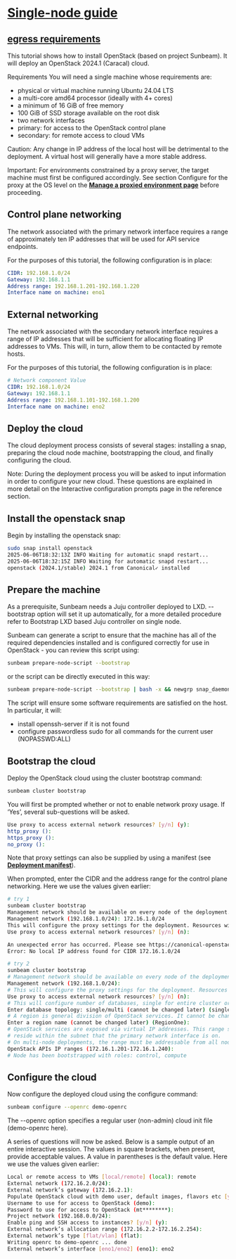 # **[Single-node guide](https://canonical.com/microstack/docs/single-node-guided)**

## **[egress requirements](https://discourse.ubuntu.com/t/manage-a-proxied-environment/43946)**

This tutorial shows how to install OpenStack (based on project Sunbeam). It will deploy an OpenStack 2024.1 (Caracal) cloud.

Requirements
You will need a single machine whose requirements are:

- physical or virtual machine running Ubuntu 24.04 LTS
- a multi-core amd64 processor (ideally with 4+ cores)
- a minimum of 16 GiB of free memory
- 100 GiB of SSD storage available on the root disk
- two network interfaces
- primary: for access to the OpenStack control plane
- secondary: for remote access to cloud VMs

Caution: Any change in IP address of the local host will be detrimental to the deployment. A virtual host will generally have a more stable address.

Important: For environments constrained by a proxy server, the target machine must first be configured accordingly. See section Configure for the proxy at the OS level on the **[Manage a proxied environment page](https://canonical.com/microstack/docs/proxied-environment)** before proceeding.

## Control plane networking

The network associated with the primary network interface requires a range of approximately ten IP addresses that will be used for API service endpoints.

For the purposes of this tutorial, the following configuration is in place:

```yaml
CIDR: 192.168.1.0/24
Gateway: 192.168.1.1
Address range: 192.168.1.201-192.168.1.220
Interface name on machine: eno1
```

## External networking

The network associated with the secondary network interface requires a range of IP addresses that will be sufficient for allocating floating IP addresses to VMs. This will, in turn, allow them to be contacted by remote hosts.

For the purposes of this tutorial, the following configuration is in place:

```yaml
# Network component Value
CIDR: 192.168.1.0/24
Gateway: 192.168.1.1
Address range: 192.168.1.101-192.168.1.200
Interface name on machine: eno2
```

## Deploy the cloud

The cloud deployment process consists of several stages: installing a snap, preparing the cloud node machine, bootstrapping the cloud, and finally configuring the cloud.

Note: During the deployment process you will be asked to input information in order to configure your new cloud. These questions are explained in more detail on the Interactive configuration prompts page in the reference section.

## Install the openstack snap

Begin by installing the openstack snap:

```bash
sudo snap install openstack
2025-06-06T18:32:13Z INFO Waiting for automatic snapd restart...
2025-06-06T18:32:15Z INFO Waiting for automatic snapd restart...
openstack (2024.1/stable) 2024.1 from Canonical✓ installed
```

## Prepare the machine

As a prerequisite, Sunbeam needs a Juju controller deployed to LXD. --bootstrap option will set it up automatically, for a more detailed procedure refer to Bootstrap LXD based Juju controller on single node.

Sunbeam can generate a script to ensure that the machine has all of the required dependencies installed and is configured correctly for use in OpenStack - you can review this script using:

```bash
sunbeam prepare-node-script --bootstrap
```

or the script can be directly executed in this way:

```bash
sunbeam prepare-node-script --bootstrap | bash -x && newgrp snap_daemon
```

The script will ensure some software requirements are satisfied on the host. In particular, it will:

- install openssh-server if it is not found
- configure passwordless sudo for all commands for the current user (NOPASSWD:ALL)

## Bootstrap the cloud

Deploy the OpenStack cloud using the cluster bootstrap command:

```bash
sunbeam cluster bootstrap
```

You will first be prompted whether or not to enable network proxy usage. If ‘Yes’, several sub-questions will be asked.

```bash
Use proxy to access external network resources? [y/n] (y):
http_proxy ():
https_proxy ():
no_proxy ():
```

Note that proxy settings can also be supplied by using a manifest (see **[Deployment manifest](https://canonical.com/microstack/docs/manifest)**).

When prompted, enter the CIDR and the address range for the control plane networking. Here we use the values given earlier:

```bash
# try 1
sunbeam cluster bootstrap
Management network should be available on every node of the deployment. It is used for communication between the nodes of the deployment. Requires CIDR format, can be a comma-separated list.
Management network (192.168.1.0/24): 172.16.1.0/24
This will configure the proxy settings for the deployment. Resources will be fetched from the internet via the proxy.
Use proxy to access external network resources? [y/n] (n): 

An unexpected error has occurred. Please see https://canonical-openstack.readthedocs-hosted.com/en/latest/how-to/troubleshooting/inspecting-the-cluster/ for troubleshooting information.
Error: No local IP address found for CIDR 172.16.1.0/24

# try 2
sunbeam cluster bootstrap
# Management network should be available on every node of the deployment. It is used for communication between the nodes of the deployment. Requires CIDR format, can be a comma-separated list.
Management network (192.168.1.0/24): 
# This will configure the proxy settings for the deployment. Resources will be fetched from the internet via the proxy.
Use proxy to access external network resources? [y/n] (n): 
# This will configure number of databases, single for entire cluster or multiple databases with one per openstack service.
Enter database topology: single/multi (cannot be changed later) (single): 
# A region is general division of OpenStack services. It cannot be changed once set.
Enter a region name (cannot be changed later) (RegionOne): 
# OpenStack services are exposed via virtual IP addresses. This range should contain at least ten addresses and must not overlap with external network CIDR. To access APIs from a remote host, the range must
# reside within the subnet that the primary network interface is on.
# On multi-node deployments, the range must be addressable from all nodes in the deployment.
OpenStack APIs IP ranges (172.16.1.201-172.16.1.240): 
# Node has been bootstrapped with roles: control, compute

```

## Configure the cloud

Now configure the deployed cloud using the configure command:

```bash
sunbeam configure --openrc demo-openrc
```

The --openrc option specifies a regular user (non-admin) cloud init file (demo-openrc here).

A series of questions will now be asked. Below is a sample output of an entire interactive session. The values in square brackets, when present, provide acceptable values. A value in parentheses is the default value. Here we use the values given earlier:

```bash
Local or remote access to VMs [local/remote] (local): remote
External network (172.16.2.0/24):
External network’s gateway (172.16.2.1):
Populate OpenStack cloud with demo user, default images, flavors etc [y/n] (y):
Username to use for access to OpenStack (demo):
Password to use for access to OpenStack (mt********):
Project network (192.168.0.0/24):
Enable ping and SSH access to instances? [y/n] (y):
External network’s allocation range (172.16.2.2-172.16.2.254):
External network’s type [flat/vlan] (flat):
Writing openrc to demo-openrc ... done
External network’s interface [eno1/eno2] (eno1): eno2
```
